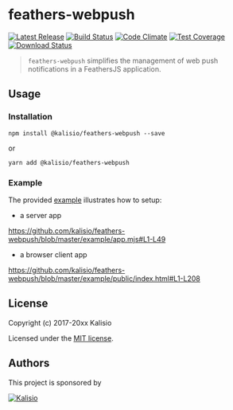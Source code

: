 # feathers-webpush

[![Latest Release](https://img.shields.io/github/v/tag/kalisio/feathers-webpush?sort=semver&label=latest)](https://github.com/kalisio/feathers-webpush/releases)
[![Build Status](https://app.travis-ci.com/kalisio/feathers-webpush.svg?branch=master)](https://app.travis-ci.com/kalisio/feathers-webpush)
[![Code Climate](https://codeclimate.com/github/kalisio/feathers-webpush/badges/gpa.svg)](https://codeclimate.com/github/kalisio/feathers-webpush)
[![Test Coverage](https://codeclimate.com/github/kalisio/feathers-webpush/badges/coverage.svg)](https://codeclimate.com/github/kalisio/feathers-webpush/coverage)
[![Download Status](https://img.shields.io/npm/dm/@kalisio/feathers-webpush.svg?style=flat-square)](https://www.npmjs.com/package/@kalisio/feathers-webpush)

> `feathers-webpush` simplifies the management of web push notifications in a FeathersJS application.

## Usage

### Installation

```shell
npm install @kalisio/feathers-webpush --save
```

or

```shell
yarn add @kalisio/feathers-webpush
```

### Example

The provided [example](./example/README.md) illustrates how to setup:

* a server app

https://github.com/kalisio/feathers-webpush/blob/master/example/app.mjs#L1-L49

* a browser client app

https://github.com/kalisio/feathers-webpush/blob/master/example/public/index.html#L1-L208

## License

Copyright (c) 2017-20xx Kalisio

Licensed under the [MIT license](LICENSE).

## Authors

This project is sponsored by 

[![Kalisio](https://s3.eu-central-1.amazonaws.com/kalisioscope/kalisio/kalisio-logo-black-256x84.png)](https://kalisio.com)
